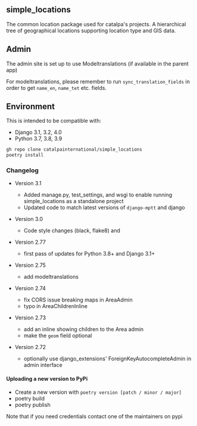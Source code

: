 ## simple_locations

The common location package used for catalpa's projects. A hierarchical tree of geographical locations supporting location type and GIS data.

## Admin

The admin site is set up to use Modeltranslations (if available in the parent app)

For modeltranslations, please remember to run `sync_translation_fields` in order to get `name_en`, `name_tet` etc. fields.


## Environment

This is intended to be compatible with:
 - Django 3.1, 3.2, 4.0
 - Python 3.7, 3.8, 3.9

```sh
gh repo clone catalpainternational/simple_locations
poetry install
```

### Changelog

  * Version 3.1
    - Added manage.py, test_settings, and wsgi to enable running simple_locations as a standalone project
    - Updated code to match latest versions of `django-mptt` and django

  * Version 3.0
    - Code style changes (black, flake8) and

  * Version 2.77
    - first pass of updates for Python 3.8+ and Django 3.1+

  * Version 2.75
    - add modeltranslations

  * Version 2.74
    - fix CORS issue breaking maps in AreaAdmin
    - typo in AreaChildrenInline

  * Version 2.73
    - add an inline showing children to the Area admin
    - make the `geom` field optional

  * Version 2.72
    - optionally use django_extensions' ForeignKeyAutocompleteAdmin in admin interface


#### Uploading a new version to PyPi


* Create a new version with `poetry version [patch / minor / major]`
* poetry build
* poetry publish

Note that if you need credentials contact one of the maintainers on pypi

